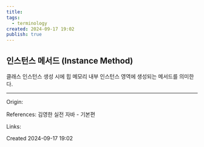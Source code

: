 ```yaml
---
title: 
tags:
  - terminology
created: 2024-09-17 19:02
publish: true
---
```

## 인스턴스 메서드 (Instance Method)
클래스 인스턴스 생성 시에 힙 메모리 내부 인스턴스 영역에 생성되는 메서드를 의미한다.

---
Origin: 

References: 김영한 실전 자바 - 기본편

Links: 

Created 2024-09-17 19:02
